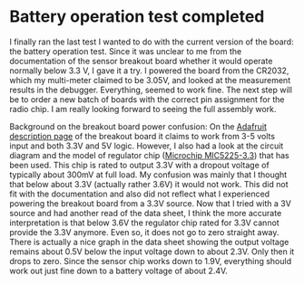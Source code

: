 # Battery operation test completed

I finally ran the last test I wanted to do with the current version of the board: the battery operation test.
Since it was unclear to me from the documentation of the sensor breakout board whether it would operate normally below 3.3 V, I gave it a try.
I powered the board from the CR2032, which my multi-meter claimed to be 3.05V, and looked at the measurement results in the debugger.
Everything, seemed to work fine.
The next step will be to order a new batch of boards with the correct pin assignment for the radio chip.
I am really looking forward to seeing the full assembly work.

Background on the breakout board power confusion:
On the [Adafruit description page](https://learn.adafruit.com/adafruit-si7021-temperature-plus-humidity-sensor) of the breakout board it claims to work from 3-5 volts input and both 3.3V and 5V logic.
However, I also had a look at the circuit diagram and the model of regulator chip ([Microchip MIC5225-3.3](http://www.microchip.com/wwwproducts/en/MIC5225)) that has been used.
This chip is rated to output 3.3V with a dropout voltage of typically about 300mV at full load.
My confusion was mainly that I thought that below about 3.3V (actually rather 3.6V) it would not work.
This did not fit with the documentation and also did not reflect what I experienced powering the breakout board from a 3.3V source.
Now that I tried with a 3V source and had another read of the data sheet, I think the more accurate interpretation is that below 3.6V the regulator chip rated for 3.3V cannot provide the 3.3V anymore.
Even so, it does not go to zero straight away.
There is actually a nice graph in the data sheet showing the output voltage remains about 0.5V below the input voltage down to about 2.3V.
Only then it drops to zero.
Since the sensor chip works down to 1.9V, everything should work out just fine down to a battery voltage of about 2.4V.

